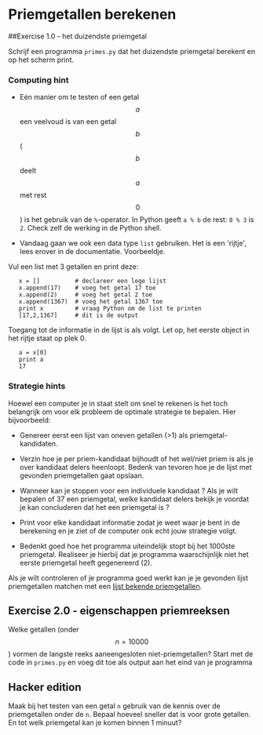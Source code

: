 # Priemgetallen berekenen

##Exercise 1.0 - het duizendste priemgetal

Schrijf een programma `primes.py` dat het duizendste priemgetal berekent en op
het scherm print.

### Computing hint

* Eén manier om te testen of een getal $$a$$ een veelvoud is van een getal
  $$b$$ ($$b$$ deelt $$a$$ met rest $$0$$) is het gebruik van de `%`-operator.
  In Python geeft `a % b` de rest: `8 % 3` is `2`. Check zelf de werking in de
  Python shell.

* Vandaag gaan we ook een data type `list` gebruiken. Het is een 'rijtje',
  lees erover in de documentatie. Voorbeeldje.

Vul een list met 3 getallen en print deze:

       x = []          # declareer een lege lijst
       x.append(17)    # voeg het getal 17 toe
       x.append(2)     # voeg het getal 2 toe
       x.append(1367)  # voeg het getal 1367 toe
       print x         # vraag Python om de list te printen
       [17,2,1367]     # dit is de output


Toegang tot de informatie in de lijst is als volgt. Let op, het eerste object
in het rijtje staat op plek 0.

       a = x[0]
       print a
       17

### Strategie hints

Hoewel een computer je in staat stelt om snel te rekenen is het toch
belangrijk om voor elk probleem de optimale strategie te bepalen. Hier
bijvoorbeeld:

* Genereer eerst een lijst van oneven getallen (>1) als priemgetal-kandidaten.

* Verzin hoe je per priem-kandidaat bijhoudt of het wel/niet priem is als je
  over kandidaat delers heenloopt. Bedenk van tevoren hoe je de lijst met
  gevonden priemgetallen gaat opslaan.

* Wanneer kan je stoppen voor een individuele kandidaat ? Als je wilt bepalen
  of 37 een priemgetal, welke kandidaat delers bekijk je voordat je kan
  concluderen dat het een priemgetal is ?

* Print voor elke kandidaat informatie zodat je weet waar je bent in de
  berekening en je ziet of de computer ook echt jouw strategie volgt.

* Bedenkt goed hoe het programma uiteindelijk stopt bij het 1000ste
  priemgetal. Realiseer je hierbij dat je programma waarschijnlijk niet het
  eerste priemgetal heeft gegenereerd (2).

Als je wilt controleren of je programma goed werkt kan je je gevonden lijst
priemgetallen matchen met een 
[lijst bekende priemgetallen](http://primes.utm.edu/lists/small/1000.txt).

## Exercise 2.0 - eigenschappen priemreeksen

Welke getallen (onder $$n=10000$$) vormen de langste reeks aaneengesloten
niet-priemgetallen? Start met de code in `primes.py` en voeg dit toe als
output aan het eind van je programma

## Hacker edition ##

Maak bij het testen van een getal `n` gebruik van de kennis over de
priemgetallen onder de `n`. Bepaal hoeveel sneller dat is voor grote getallen.
En tot welk priemgetal kan je komen binnen 1 minuut?
